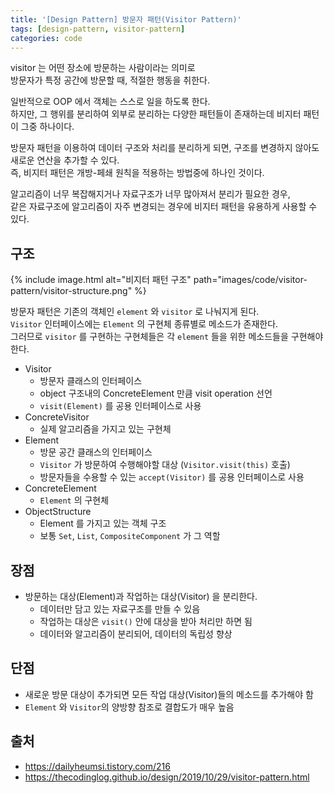 ```yaml
---
title: '[Design Pattern] 방문자 패턴(Visitor Pattern)'
tags: [design-pattern, visitor-pattern]
categories: code
---
```


visitor 는 어떤 장소에 방문하는 사람이라는 의미로  
방문자가 특정 공간에 방문할 때, 적절한 행동을 취한다.
    
<!--more-->

일반적으로 OOP 에서 객체는 스스로 일을 하도록 한다.  
하지만, 그 행위를 분리하여 외부로 분리하는 다양한 패턴들이 존재하는데 비지터 패턴이 그중 하나이다.  

방문자 패턴을 이용하여 데이터 구조와 처리를 분리하게 되면, 
구조를 변경하지 않아도 새로운 연산을 추가할 수 있다.  
즉, 비지터 패턴은 개방-페쇄 원칙을 적용하는 방법중에 하나인 것이다.

알고리즘이 너무 복잡해지거나 자료구조가 너무 많아져서 분리가 필요한 경우,  
같은 자료구조에 알고리즘이 자주 변경되는 경우에 비지터 패턴을 유용하게 사용할 수 있다.

## 구조

{% include image.html alt="비지터 패턴 구조" path="images/code/visitor-pattern/visitor-structure.png" %}

방문자 패턴은 기존의 객체인 `element` 와 `visitor` 로 나눠지게 된다.  
`Visitor` 인터페이스에는 `Element` 의 구현체 종류별로 메소드가 존재한다.  
그러므로 `visitor` 를 구현하는 구현체들은 각 `element` 들을 위한 메소드들을 구현해야 한다.

- Visitor
  - 방문자 클래스의 인터페이스
  - object 구조내의 ConcreteElement 만큼 visit operation 선언
  - `visit(Element)` 를 공용 인터페이스로 사용
- ConcreteVisitor
  - 실제 알고리즘을 가지고 있는 구현체
- Element
  - 방문 공간 클래스의 인터페이스
  - `Visitor` 가 방문하여 수행해야할 대상 (`Visitor.visit(this)` 호출)
  - 방문자들을 수용할 수 있는 `accept(Visitor)` 를 공용 인터페이스로 사용
- ConcreteElement
  - `Element` 의 구현체
- ObjectStructure
  - Element 를 가지고 있는 객체 구조
  - 보통 `Set`, `List`, `CompositeComponent` 가 그 역할

## 장점
- 방문하는 대상(Element)과 작업하는 대상(Visitor) 을 분리한다.
  - 데이터만 담고 있는 자료구조를 만들 수 있음
  - 작업하는 대상은 `visit()` 안에 대상을 받아 처리만 하면 됨
  - 데이터와 알고리즘이 분리되어, 데이터의 독립성 향상

## 단점
- 새로운 방문 대상이 추가되면 모든 작업 대상(Visitor)들의 메소드를 추가해야 함
- `Element` 와 `Visitor`의 양방향 참조로 결합도가 매우 높음

 


## 출처
- https://dailyheumsi.tistory.com/216
- https://thecodinglog.github.io/design/2019/10/29/visitor-pattern.html